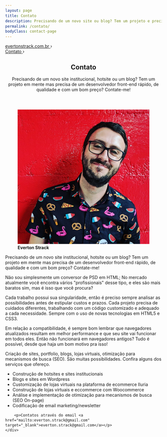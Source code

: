 ```yaml
---
layout: page
title: Contato
description: Precisando de um novo site ou blog? Tem um projeto e precisa de um Desenvolvedor Front-end rápido, de qualidade e com um bom preço? Contate-me!
permalink: /contato/
bodyClass: contact-page
---
```


<!-- breadcrumb - rich snippts -->
<div class="breadcrumb hide">
    <div id="a" itemscope itemtype="http://data-vocabulary.org/Breadcrumb" itemref="b">
        <a href="http://evertonstrack.com.br/" itemprop="url">
            <span itemprop="title">evertonstrack.com.br</span>
        </a> ›
    </div>
    <div id="b" itemscope itemtype="http://data-vocabulary.org/Breadcrumb" itemprop="child">
        <a href="http://evertonstrack.com.br/contato" itemprop="url">
            <span itemprop="title">Contato</span>
        </a> ›
    </div>
</div>
<!-- /breadcrumb - rich snippts -->

<!-- section sobre everton -->
<section class="section section-contact">
    <header class="section-header title-section" role="heading">
        <div class="title-section-container wrap">
            <h2>Contato</h2>
            <p>Precisando de um novo site institucional, hotsite ou um blog? Tem um projeto em mente mas precisa de um desenvolvedor front-end rápido, de qualidade e com um bom preço? Contate-me!</p>
        </div>
    </header>
    <div class="wrap">
        <figure role="img">
            <img src="/assets/images/evertonstrack.jpg" class="round" alt="Foto de Everton Strack" />
            <figcaption class="hide">
                <strong>Everton Strack</strong>
            </figcaption>
        </figure>
        <p>Precisando de um novo site institucional, hotsite ou um blog? Tem um projeto em mente mas precisa de um desenvolvedor front-end rápido, de qualidade e com um bom preço? Contate-me!</p>
        <p>Não sou simplesmente um conversor de PSD em HTML; No mercado atualmente você encontra vários "profissionais" desse tipo, e eles são mais baratos sim, mas é isso que você procura?</p>
        <p>Cada trabalho possui sua singularidade, então é preciso sempre analisar as possibilidades antes de estipular custos e prazos. Cada projeto precisa de cuidados diferentes, trabalhando com um código customizado e adequado a cada necessidade. Sempre com o uso de novas tecnologias em HTML5 e CSS3.</p>
        <p>Em relação a compatibilidade, é sempre bom lembrar que navegadores atualizados resultam em melhor performance e que seu site vai funcionar em todos eles. Então não funcionará em navegadores antigos? Tudo é possível, desde que haja um bom motivo pra isso!</p>
        <p>Criação de sites, portfolio, blogs, lojas virtuais, otimização para mecanismos de busca (SEO). São muitas possibilidades. Confira alguns dos serviços que ofereço.</p>
        <ul>
            <li>Construção de hotsites e sites institucionais</li>
            <li>Blogs e sites em Wordpress</li>
            <li>Customização de lojas virtuais na plataforma de ecommerce Iluria</li>
            <li>Construção de lojas virtuais e eccommerce com Woocommerce</li>
            <li>Análise e implementação de otimização para mecanismos de busca (SEO On-page)</li>
            <li>Codificação de email marketing/newsletter</li>
        </ul>

        <p>Contatos através do email <a href="mailto:everton.strack@gmail.com" target="_blank">everton.strack@gmail.com</a></p>
    </div>
</section>
<!-- /section sobre everton -->

